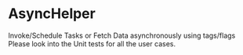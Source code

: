 # AsyncHelper
Invoke/Schedule Tasks or Fetch Data asynchronously using tags/flags
Please look into the Unit tests for all the user cases.
